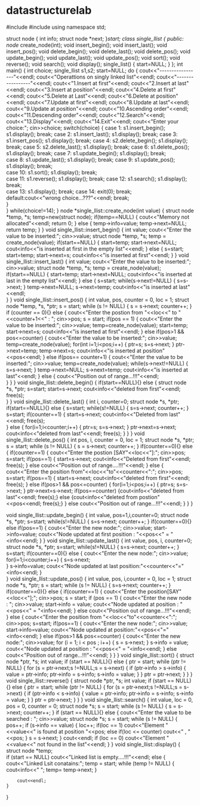 # datastructurelab

#include<iostream>
#include<cstdlib>
using namespace std;
	
struct node
{
	int info;
	struct node *next;
}*start;
class single_llist
{
	public:
		node* create_node(int);
		void insert_begin();
		void insert_last();
		void insert_pos();
		void delete_begin();
		void delete_last();
		void delete_pos();
		void update_begin();
		void update_last();
		void update_pos();
		void sort();
		void reverse();
		void search();
		void display();
     	single_list()
     	{
     		start=NULL;
		 }
};
int main()
{
	int choice;
	single_llist s1,s2;
	start=NULL;
	do
	{
		cout<<"-----------------"<<endl;
		cout<<"Operattions on singly linked list"<<endl;
		cout<<"-----------------"<<endl;
		cout<<"1.Insert at first"<<endl;
		cout<<"2.Insert at last"<<endl;
		cout<<"3.Insert at position"<<endl;
		cout<<"4.Delete at first"<<endl;
		cout<<"5.Delete at Last"<<endl;
		cout<<"6.Delete at position"<<endl;
		cout<<"7.Update at first"<<endl;
		cout<<"8.Update at last"<<endl;
		cout<<"9.Update at position"<<endl;
		cout<<"10.Ascending order"<<endl;
		cout<<"11.Descending order"<<endl;
		cout<<"12.Search"<<endl;
		cout<<"13.Display"<<endl;
		cout<<"14.Exit"<<endl;
		cout<<"Enter your choice:";
		cin>>choice;
		switch(choice)
		{
		case 1:	s1.insert_begin();
				s1.display();
				break;
		case 2:	s1.insert_last();
				s1.display();
				break;
		case 3:	s1.insert_pos();
				s1.display();
				break;
		case 4:	s2.delete_begin();
				s1.display();
				break;
		case 5:	s2.delete_last();
				s1.display();
				break;
		case 6:	s1.delete_pos();
				s1.display();
				break;
		case 7:	s1.update_begin();
				s1.display();
				break;		
		case 8:	s1.update_last();
				s1.display();
				break;
		case 9:	s1.update_pos();
				s1.display();
				break;	
		case 10: s1.sort();
				s1.display();
				break;	
		case 11: s1.reverse();
				s1.display();
				break;
		case 12: s1.search();
				s1.display();
				break;		
		case 13:
				s1.display();
				break;
		case 14: exit(0);
				break;		
		default:cout<<"wrong choice...???"<<endl;
				break;						
		}	
	}
	while(choice!=14);
}
node *single_llist::create_node(int value)
{
	struct node *temp, *s;
	temp=new(struct node);
	if(temp==NULL)
	{
		cout<<"Memory not allocated"<<endl;
		return 0;
	}
	else
	{
		temp->info=value;
		temp->next=NULL;
		return temp;
	}
}
void single_llist::insert_begin()
{
	int value;
	cout<<"Enter the value to be inserted:";
	cin>>value;
	struct node *temp, *s;
	temp = create_node(value);
	if(start==NULL)
	{
		start=temp;
		start->next=NULL;
		cout<<temp->info<<"is inserted at first in the empty list"<<endl;
	}
	else
	{
		s=start;
		start=temp;
		start->next=s;
		cout<<temp->info<<"is inserted at first"<<endl;
	}
	}
	void single_llist::insert_last()
	{
		int value;
		cout<<"Enter the value to be inserted:";
		cin>>value;
		struct node *temp, *s;
		temp = create_node(value);
		if(start==NULL)
		{
			start=temp;
			start->next=NULL;
			cout<<temp->info<<"is inserted at last in the empty list"<<endl;
		}
		else
		{
			s=start;
			while(s->next!=NULL)
			{
				s=s->next;
			}
			temp->next=NULL;
			s->next=temp;
			cout<<temp->info<<"is inserted at last"<<endl;		
		}
	}
	void single_llist::insert_pos()
	{ 
 		int value, pos, counter = 0, loc = 1; 
 		struct node *temp, *s, *ptr; 
 		s = start; 
 		while (s != NULL) 
 		{ 
 		 	s = s->next; 
 			counter++; 
 		} 
 		if (counter == 0){} 
 		else 
 		{ 
 			cout<<"Enter the postion from "<<loc<<" to "<<counter+1<<" : "; 
 			cin>>pos; 
 			s = start; 
			if(pos == 1) 
 			{ 
 			cout<<"Enter the value to be inserted:";
 			cin>>value;
 			temp=create_node(value);
 			start=temp;
 			start->next=s;
 			cout<<temp->info<<"is inserted at first"<<endl;
    	}
    	else if(pos>1 && pos<=counter)
    	{
    		cout<<"Enter the value to be inserted:";
			cin>>value;
			temp=create_node(value);
			for(int i=1;i<pos;i++)
			{
				ptr=s;
				s=s->next;
			}
			ptr->next=temp;
			temp->next=s;
			cout<<temp->info<<"is inserted at position"<<pos<<endl;
		}
		else if(pos== counter+1)
		{
			cout<<"Enter the value to be inserted:";
			cin>>value;
			temp=create_node(value);
			while(s->next!=NULL)
			{
				s=s->next;
			}
			temp->next=NULL;
			s->next=temp;
			cout<<temp->info<<"is inserted at last"<<endl;
		}
		else
		{
			cout<<"Position out of range...!!!"<<endl;	
		}
	}
}
void single_llist::delete_begin()
{
	if(start==NULL){}
	else
	{
		struct node *s, *ptr;
		s=start;
		start=s->next;
		cout<<s->info<<"deleted from first"<<endl;
		free(s);	
	}
}
void single_llist::delete_last()
{
	int i, counter=0;
	struct node *s, *ptr;
	if(start==NULL){}
	else
	{
		s=start;
		while(s!=NULL)
		{
			s=s->next;
			counter++;
		}
		s=start;
		if(counter==1)
		{
			start=s->next;
			cout<<s->info<<"Deleted from last"<<endl;
			free(s);	
		}
		else
		{
			for(i=1;i<counter;i++)
			{
				ptr=s;
				s=s->next;
			}
			ptr->next=s->next;
			cout<<s->info<<"deleted from last"<<endl;
			free(s);
		}
	}
}
void single_llist::delete_pos() 
{ 
 	int pos, i, counter = 0, loc = 1; 
 	struct node *s, *ptr; 
 	s = start; 
 	while (s != NULL) 
 	{ 
 		s = s->next; 
		counter++; 
	}
	if(counter==0){}
	else
	{
		if(counter==1)
		{
			cout<<"Enter the postion [SAY"<<loc<<"]:";
			cin>>pos;
			s=start;
			if(pos==1)
			{
				start=s->next;
				cout<<s->info<<"Deleted from first"<<endl;
				free(s);
			}
			else
			cout<<"Position out of range....!!!"<<endl;
		}
		else
		{
			cout<<"Enter the position from"<<loc<<"to"<<counter<<":";
			cin>>pos;
			s=start;
			if(pos==1)
			{
				start=s->next;
				cout<<s->info<<"deleted from first"<<endl;
				free(s);
			}
			else if(pos>1 && pos<=counter)
			{
				for(i=1;i<pos;i++)
				{
					ptr=s;
					s=s->next;
				}
				ptr->next=s->next;
				if(pos==counter)
				{cout<<s->info<<"deleted from last"<<endl;
				free(s);}
				else
				{cout<<s->info<<"deleted from postion"<<pos<<endl;
				free(s);}
			}
			    else
			    cout<<"Position out of range...!!!"<<endl;
		}
	}
}

void single_llist::update_begin()
{
	int value, pos=1,i,counter=0;
	struct node *s, *ptr;
	s=start;
	while(s!=NULL)
	{
		s=s->next;
		counter++;
	}
	if(counter==0){}
	else if(pos==1)
	{
		cout<<"Enter the new node:";
		cin>>value;
		start->info=value;
		cout<<"Node updated at first position : "<<pos<<" = "<<start->info<<endl; 
	}
}
void single_llist::update_last() 
{
	int value, pos, i, counter=0;
	struct node *s, *ptr;
	s=start;
	while(s!=NULL)
	{
		s=s->next;
		counter++;
	}
	s=start;
	if(counter==0){}
	else
	{
		cout<<"Enter the new node:";
		cin>>value;
		for(i=1;i<counter;i++)
		{
			s=s->next;	
		}
		s->info=value;
		cout<<"Node updated at last position:"<<counter<<"="<<s->info<<endl;
	}	
}
void single_llist::update_pos() 
{ 
	int value, pos, i,counter = 0, loc = 1; 
 	struct node *s, *ptr; 
 	s = start; 
 	while (s != NULL) 
 	{ 
 	s=s->next;
 	counter++;
 	}
 	if(counter==0){}
	 else
	 {
	 	if(counter==1)
	 	{
	 		cout<<"Enter the position[SAY"<<loc<<"];";
	 		cin>>pos;
	 		s = start; 
			if (pos == 1) 
			{ 
			 	cout<<"Enter the new node : "; 
			 	cin>>value; 
			 	start->info = value; 
			 	cout<<"Node updated at position : "<<pos<<" = "<<start->info<<endl; 
			} 
			else
			cout<<"Position out of range...!!!"<<endl;
		 }
		 else
		 {
		 	cout<<"Enter the position from "<<loc<<"to"<<counter<<":";
		 	cin>>pos;
		 	s=start;
		 	if(pos==1)
		 	{
		 		cout<<"Enter the new node:";
		 		cin>>value;
		 		start->info=value;
		 		cout<<"Node updated at position:"<<pos<<"="<<start->info<<endl;
			 }
			 else if(pos>1 && pos<=counter)
			 {
			 	cout<<"Enter the new node:";
			 	cin>>value;
			 	for (i = 1; i < pos ; i++) 
 				{ 
					 s = s->next; 
			    } 
 				s->info = value; 
 				cout<<"Node updated at position : "<<pos<<" = "<<s->info<<endl; 
			 }
			 else
			 cout<<"Position out of range...!!!"<<endl;
		 }
	 }
}
void single_llist::sort() 
{ 
 	struct node *ptr, *s; 
 	int value; 
	if (start == NULL){} 
 	else 
 	{ 
 		ptr = start; 
 		while (ptr != NULL) 
        { 
 		for (s = ptr->next;s !=NULL;s = s->next) 
 		{ 
 			if (ptr->info > s->info) 
 			{ 
				value = ptr->info; 
				ptr->info = s->info; 
				s->info = value; 
			} 
		} 
 		ptr = ptr->next; 
 	} 
 	} 
} 
void single_llist::reverse() 
{ 
 	struct node *ptr, *s; 
 	int value; 
	if (start == NULL){} 
 	else 
 	{ 
 		ptr = start; 
 		while (ptr != NULL) 
        { 
 		for (s = ptr->next;s !=NULL;s = s->next) 
 		{ 
 			if (ptr->info < s->info) 
 			{ 
				value = ptr->info; 
				ptr->info = s->info; 
				s->info = value; 
			} 
		} 
 		ptr = ptr->next; 
 	} 
 	} 
} 
void single_llist::search() 
{ 
    int value, loc = 0, pos = 0, counter = 0; 
	struct node *s; 
	s = start; 
	while (s != NULL) 
	{ 
	 	s = s->next; 
	 	counter++; 
	} 
 	if (start == NULL){} 
 	else 
 	{ 
		cout<<"Enter the value to be searched : "; 
		cin>>value; 
		struct node *s; 
		s = start; 
		while (s != NULL) 
 		{ 
 			pos++; 
 			if (s->info == value) 
			{ 
			 	loc++; 
			 	if(loc == 1) 
			 	cout<<"Element "<<value<<" is found at position "<<pos; 
			 	else if(loc <= counter) 
			 	cout<<" , "<<pos; 
			} 
 			s = s->next; 
 		} 
 		cout<<endl; 
 		if (loc == 0) 
 		cout<<"Element "<<value<<" not found in the list"<<endl; 
 	} 
} 
void single_llist::display() 
{ 
 	struct node *temp;  
	if (start == NULL)
	cout<<"Linked list is empty....!!!"<<endl; 
 	else 
 	{ 
 		cout<<"Linked Lsit conatains:";
 		temp = start; 
 		while (temp != NULL) 
        { 
        cout<<temp->info<<" ";
        temp= temp->next;
    	}		
        
 		cout<<endl;
 	} 
} 


 









